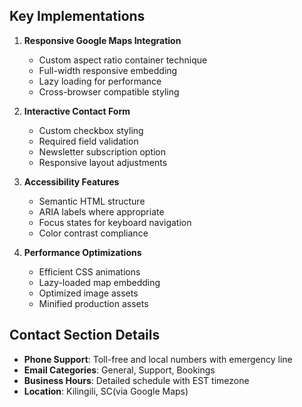 ## Key Implementations
1. **Responsive Google Maps Integration**
   - Custom aspect ratio container technique
   - Full-width responsive embedding
   - Lazy loading for performance
   - Cross-browser compatible styling

2. **Interactive Contact Form**
   - Custom checkbox styling
   - Required field validation
   - Newsletter subscription option
   - Responsive layout adjustments

3. **Accessibility Features**
   - Semantic HTML structure
   - ARIA labels where appropriate
   - Focus states for keyboard navigation
   - Color contrast compliance

4. **Performance Optimizations**
   - Efficient CSS animations
   - Lazy-loaded map embedding
   - Optimized image assets
   - Minified production assets

## Contact Section Details
- **Phone Support**: Toll-free and local numbers with emergency line
- **Email Categories**: General, Support, Bookings
- **Business Hours**: Detailed schedule with EST timezone
- **Location**: Kilingili, SC(via Google Maps)